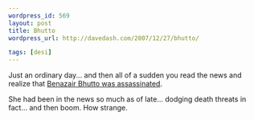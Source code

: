 ```yaml
---
wordpress_id: 569
layout: post
title: Bhutto
wordpress_url: http://davedash.com/2007/12/27/bhutto/

tags: [desi]
---
```

Just an ordinary day... and then all of a sudden you read the news and realize that [Benazair Bhutto was assassinated](http://www.cnn.com/2007/WORLD/asiapcf/12/27/bhutto.reaction/index.html?eref=rss_topstories).

She had been in the news so much as of late... dodging death threats in fact... and then boom.  How strange.
